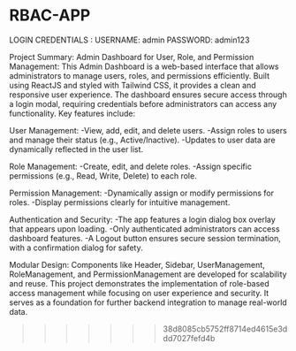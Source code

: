 
# RBAC-APP
LOGIN CREDENTIALS : USERNAME: admin PASSWORD: admin123

Project Summary: 
Admin Dashboard for User, Role, and Permission Management:
This Admin Dashboard is a web-based interface that allows administrators to manage users, roles, and permissions efficiently. Built using ReactJS and styled with Tailwind CSS, it provides a clean and responsive user experience. The dashboard ensures secure access through a login modal, requiring credentials before administrators can access any functionality. Key features include:

User Management:
-View, add, edit, and delete users.
-Assign roles to users and manage their status (e.g., Active/Inactive).
-Updates to user data are dynamically reflected in the user list.

Role Management:
-Create, edit, and delete roles.
-Assign specific permissions (e.g., Read, Write, Delete) to each role.

Permission Management:
-Dynamically assign or modify permissions for roles.
-Display permissions clearly for intuitive management.

Authentication and Security:
-The app features a login dialog box overlay that appears upon loading.
-Only authenticated administrators can access dashboard features.
-A Logout button ensures secure session termination, with a confirmation dialog for safety.

Modular Design:
Components like Header, Sidebar, UserManagement, RoleManagement, and PermissionManagement are developed for scalability and reuse.
This project demonstrates the implementation of role-based access management while focusing on user experience and security. It serves as a foundation for further backend integration to manage real-world data.







>>>>>>> 38d8085cb5752ff8714ed4615e3ddd7027fefd4b
